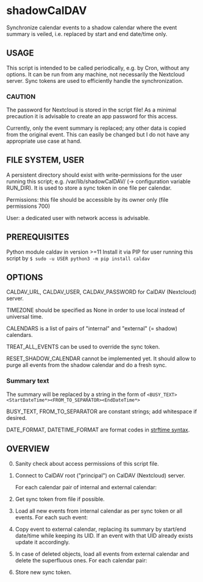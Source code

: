 # shadowCalDAV

Synchronize calendar events to a shadow calendar
where the event summary is veiled, i.e. replaced by
start and end date/time only.

## USAGE

This script is intended to be called periodically,
e.g. by Cron, without any options.
It can be run from any machine, not necessarily
the Nextcloud server. Sync tokens are used to
efficiently handle the synchronization.

### CAUTION

The password for Nextcloud is stored in the script file!
As a minimal precaution it is advisable to create an
app password for this access.

Currently, only the event summary is replaced; 
any other data is copied from the original event.
This can easily be changed but I do not have any
appropriate use case at hand.

## FILE SYSTEM, USER

A persistent directory should exist with write-permissions
for the user running this script; e.g. /var/lib/shadowCalDAV/
(-> configuration variable RUN_DIR).
It is used to store a sync token in one file per calendar.

Permissions: this file should be accessible by
its owner only (file permissions 700)

User: a dedicated user with network access is advisable.

## PREREQUISITES

Python module caldav in version >=11
Install it via PIP for user running this script by
```$ sudo -u USER python3 -m pip install caldav```

## OPTIONS

CALDAV_URL, CALDAV_USER, CALDAV_PASSWORD for CalDAV (Nextcloud) server.

TIMEZONE should be specified as None in order to use local instead of universal time.

CALENDARS is a list of pairs of "internal" and "external" (= shadow) calendars.

TREAT_ALL_EVENTS can be used to override the sync token.

RESET_SHADOW_CALENDAR cannot be implemented yet. It should allow
to purge all events from the shadow calendar and do a fresh sync.

### Summary text

The summary will be replaced by a string in the form of
```<BUSY_TEXT><StartDateTime*><FROM_TO_SEPARATOR><EndDateTime*>```

BUSY_TEXT, FROM_TO_SEPARATOR are constant strings; add whitespace if desired.

DATE_FORMAT, DATETIME_FORMAT are format codes in 
[strftime syntax](https://docs.python.org/3/library/datetime.html#strftime-and-strptime-format-codes).

## OVERVIEW

0) Sanity check about access permissions of this script file.
1) Connect to CalDAV root ("principal") on CalDAV (Nextcloud) server.

   For each calendar pair of internal and external calendar:
2) Get sync token from file if possible.
3) Load all new events from internal calendar as per sync token or all events.
   For each such event:
4) Copy event to external calendar, replacing its summary by
start/end date/time while keeping its UID. If an event with that
UID already exists update it accordingly.
5) In case of deleted objects, load all events from external calendar
and delete the superfluous ones.
   For each calendar pair:
6) Store new sync token.

